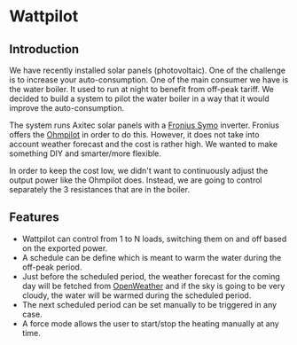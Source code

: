 # Wattpilot

## Introduction

We have recently installed solar panels (photovoltaic). One of the challenge is to increase your auto-consumption. One of the main consumer we have is the water boiler. It used to run at night to benefit from off-peak tariff. We decided to build a system to pilot the water boiler in a way that it would improve the auto-consumption.

The system runs Axitec solar panels with a [Fronius Symo](https://www.fronius.com/en/photovoltaics/products/all-products/inverters/fronius-symo/fronius-symo-10-0-3-m) inverter. Fronius offers the [Ohmpilot](https://www.fronius.com/en/photovoltaics/products/all-products/solutions/fronius-solution-for-heat-generation/fronius-ohmpilot/fronius-ohmpilot) in order to do this. However, it does not take into account weather forecast and the cost is rather high. We wanted to make something DIY and smarter/more flexible.

In order to keep the cost low, we didn't want to continuously adjust the output power like the Ohmpilot does. Instead, we are going to control separately the 3 resistances that are in the boiler.

## Features

* Wattpilot can control from 1 to N loads, switching them on and off based on the exported power.
* A schedule can be define which is meant to warm the water during the off-peak period.
* Just before the scheduled period, the weather forecast for the coming day will be fetched from [OpenWeather](https://openweathermap.org/) and if the sky is going to be very cloudy, the water will be warmed during the scheduled period.
* The next scheduled period can be set manually to be triggered in any case.
* A force mode allows the user to start/stop the heating manually at any time.